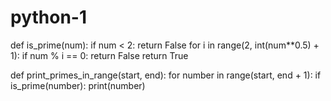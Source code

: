 # python-1
def is_prime(num):
    if num < 2:
        return False
    for i in range(2, int(num**0.5) + 1):
        if num % i == 0:
            return False
    return True

def print_primes_in_range(start, end):
    for number in range(start, end + 1):
        if is_prime(number):
            print(number)
